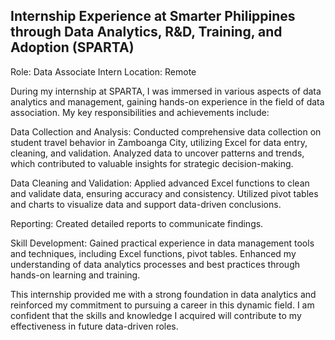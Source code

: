 ## Internship Experience at Smarter Philippines through Data Analytics, R&D, Training, and Adoption (SPARTA)

Role: Data Associate Intern
Location: Remote

During my internship at SPARTA, I was immersed in various aspects of data analytics and management, gaining hands-on experience in the field of data association. My key responsibilities and achievements include:

Data Collection and Analysis: Conducted comprehensive data collection on student travel behavior in Zamboanga City, utilizing Excel for data entry, cleaning, and validation. Analyzed data to uncover patterns and trends, which contributed to valuable insights for strategic decision-making.

Data Cleaning and Validation: Applied advanced Excel functions to clean and validate data, ensuring accuracy and consistency. Utilized pivot tables and charts to visualize data and support data-driven conclusions.

Reporting: Created detailed reports to communicate findings.

Skill Development: Gained practical experience in data management tools and techniques, including Excel functions, pivot tables. Enhanced my understanding of data analytics processes and best practices through hands-on learning and training.

This internship provided me with a strong foundation in data analytics and reinforced my commitment to pursuing a career in this dynamic field. I am confident that the skills and knowledge I acquired will contribute to my effectiveness in future data-driven roles.

